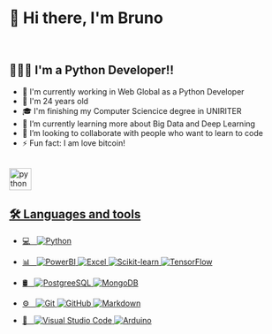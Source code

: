 # 👋 Hi there, I'm  Bruno

<br/>

##  👨🏻‍💻 I'm a Python Developer!!
- 🔭 I'm currently working in Web Global as a Python Developer
- 🎂 I'm 24 years old 
- 🎓 I'm finishing my Computer Sciencice degree in UNIRITER
- 🌱 I’m currently learning more about Big Data and Deep Learning
- 👯 I’m looking to collaborate with people who want to learn to code
- ⚡ Fun fact: I am love bitcoin!

<br/>
<a href="https://www.elastic.co/pt/what-is/elasticsearch" target="_blank"> <img src="https://cdn.worldvectorlogo.com/logos/elasticsearch.svg" alt="python"  width="40" height="40"/>

## 🛠 Languages and tools 
- 💻 &nbsp;
  ![Python](https://img.shields.io/badge/-Python-333333?style=flat&logo=python)
  
- 📊 &nbsp; 
  ![PowerBI](https://img.shields.io/badge/-Power%20BI-333333?style=flat&logo=power-bi)
  ![Excel](https://img.shields.io/badge/-Excel-333333?style=flat&logo=microsoft-excel)
  ![Scikit-learn](https://img.shields.io/badge/-ScikitLearn-333333?style=flat&logo=scikit-learn)
  ![TensorFlow](https://img.shields.io/badge/-TensorFlow-333333?style=flat&logo=tensorflow)
  
- 🛢 &nbsp; 
  ![PostgreeSQL](https://img.shields.io/badge/PostgreSQL-316192?style=for-the-badge&logo=postgresql&logoColor=white)
  ![MongoDB](https://img.shields.io/badge/-MongoDB-333333?style=flat&logo=mongodb)
  
- ⚙️ &nbsp;
  ![Git](https://img.shields.io/badge/-Git-333333?style=flat&logo=git)
  ![GitHub](https://img.shields.io/badge/-GitHub-333333?style=flat&logo=github)
  ![Markdown](https://img.shields.io/badge/-Markdown-333333?style=flat&logo=markdown)
- 🔧 &nbsp;
  ![Visual Studio Code](https://img.shields.io/badge/-VS%20Code-333333?style=flat&logo=visual-studio-code&logoColor=007ACC)
  ![Arduino](https://img.shields.io/badge/-Arduino-333333?style=flat&logo=Arduino)

<!--
**FingerBruno/FingerBruno** is a ✨ _special_ ✨ repository because its `README.md` (this file) appears on your GitHub profile.

